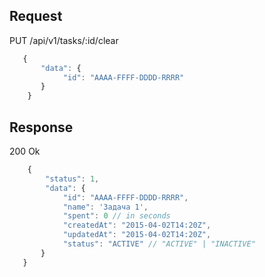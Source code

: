 ## Request

PUT /api/v1/tasks/:id/clear

```javascript
   {
       "data": {
            "id": "AAAA-FFFF-DDDD-RRRR"
       }
    }
```


## Response

200 Ok

```javascript
    {
        "status": 1,
        "data": {
            "id": "AAAA-FFFF-DDDD-RRRR",
            "name": 'Задача 1',
            "spent": 0 // in seconds
            "createdAt": "2015-04-02T14:20Z",
            "updatedAt": "2015-04-02T14:20Z",
            "status": "ACTIVE" // "ACTIVE" | "INACTIVE"
       }
   }
```
